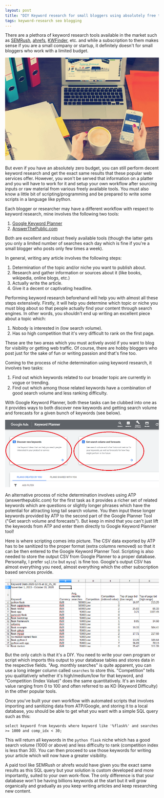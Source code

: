 ```yaml
---
layout: post
title: "DIY Keyword research for small bloggers using absolutely free tools"
tags: keyword-research seo blogging
---
```


There are a plethora of keyword research tools available in the market such as [SEMRush](https://www.semrush.com/), [ahrefs](https://ahrefs.com/dashboard), [KWFinder](https://kwfinder.com/), etc. and while a subscription to them makes sense if you are a small company or startup, it definitely doesn't for small bloggers who work with a limited budget.

![python code](/uploads/laptop-coffee-mobile.jpeg)

But even if you have an absolutely zero budget, you can still perform decent keyword research and get the exact same results that these popular web services offer. However, you won't be served that information on a platter and you will have to work for it and setup your own workflow after sourcing inputs or raw material from various freely available tools. You must also know a little bit of scripting/programming and be prepared to write some scripts in a language like python.

Each blogger or researcher may have a different workflow with respect to keyword research, mine involves the following two tools:

1. [Google Keyword Planner](https://ads.google.com/aw/keywordplanner/)
2. [AnswerThePublic.com](https://answerthepublic.com/)

Both are excellent and robust freely available tools (though the latter gets you only a limited number of searches each day which is fine if you're a small blogger who posts only few times a week).

In general, writing any article involves the following steps:

1. Determination of the topic and/or niche you want to publish about.
2. Research and gather information or sources about it (like books, wikipedia, online blogs, etc.)
3. Actually write the article.
4. Give it a decent or captivating headline.

Performing keyword research beforehand will help you with almost all these steps extensively. Firstly, it will help you determine which topic or niche you must blog about so that people actually find your content through search engines. In other words, you shouldn't end up writing an excellent piece about a topic which:

1. Nobody is interested in (low search volume).
2. Has so high competition that it's very difficult to rank on the first page.

These are the two areas which you must actively avoid if you want to blog for visibility or getting web traffic. Of course, there are hobby bloggers who post just for the sake of fun or writing passion and that's fine too.

Coming to the process of niche determination using keyword research, it involves two tasks:

1. Find out which keywords related to our broader topic are currently in vogue or trending.
2. Find out which among those related keywords have a combination of good search volume and less ranking difficulty.

With Google Keyword Planner, both these tasks can be clubbed into one as it provides ways to both discover new keywords and getting search volume and forecasts for a given bunch of keywords (see below).

![Google Keyword Planner Tool](/uploads/google_keyword_planner_tool.png)

An alternative process of niche determination involves using ATP (answerthepublic.com) for the first task as it provides a richer set of related keywords which are questions or slightly longer phrases which have the potential for attracting long tail search volume. You then input these longer keywords provided by ATP to the second part of the Google Planner Tool ("Get search volume and forecasts"). But keep in mind that you can't just lift the keywords from ATP and enter them directly to Google Keyword Planner tool!

Here is where scripting comes into picture. The CSV data exported by ATP has to be sanitized to the proper format (extra columns removed) so that it can be then entered to the Google Keyword Planner Tool. Scripting is also needed to store the output CSV from Google Planner to a proper database. Personally, I prefer `sqlite` but `mysql` is fine too. Google's output CSV has almost everything you need, almost everything which the other subscription based services provide.

![Google Keyword Planner Results](/uploads/google_keyword_planner_results.png)

But the only catch is that it's a DIY. You need to write your own program or script which imports this output to your database tables and stores data in the respective fields. "Avg. monthly searches" is quite apparent, you can use a long integer column called `searches` to store this. "Competition" tells you qualitatively whether it's high/medium/low for that keyword, and "Competition (Index Value)" does the same quantitatively. It's an index value ranging from 0 to 100 and often referred to as KD (Keyword Difficulty) in the other popular tools.

Once you've built your own workflow with automated scripts that involves importing and sanitizing data from ATP/Google, and storing it to a local database, you should be able to get what you want with a simple SQL query such as this:

	select keyword from keywords where keyword like '%flask%' and searches >= 1000 and comp_idx < 30;
	
This will return all keywords in the `python flask`	niche which has a good search volume (1000 or above) and less difficulty to rank (competition index is less than 30). You can then proceed to use those keywords for writing your article which will now have a greater visibility.

A paid tool like SEMRush or ahrefs would have given you the exact same results as this SQL query but your solution is custom developed and more importantly, suited to your own work-flow. The only difference is that your database won't be having billions keywords at the start but it will grow organically and gradually as you keep writing articles and keep researching new content.